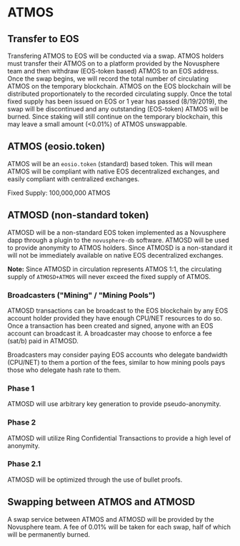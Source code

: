 # ATMOS## Transfer to EOSTransfering ATMOS to EOS will be conducted via a swap. ATMOS holders must transfer their ATMOS on to a platform provided by the Novusphere team and then withdraw (EOS-token based) ATMOS to an EOS address. Once the swap begins, we will record the total number of circulating ATMOS on the temporary blockchain. ATMOS on the EOS blockchain will be distributed proportionately to the recorded circulating supply. Once the total fixed supply has been issued on EOS or 1 year has passed (8/19/2019), the swap will be discontinued and any outstanding (EOS-token) ATMOS will be burned. Since staking will still continue on the temporary blockchain, this may leave a small amount (<0.01%) of ATMOS unswappable.## ATMOS (eosio.token)ATMOS will be an `eosio.token` (standard) based token. This will mean ATMOS will be compliant with native EOS decentralized exchanges, and easily compliant with centralized exchanges.Fixed Supply: 100,000,000 ATMOS## ATMOSD (non-standard token)ATMOSD will be a non-standard EOS token implemented as a Novusphere dapp through a plugin to the `novusphere-db` software. ATMOSD will be used to provide anonymity to ATMOS holders. Since ATMOSD is a non-standard it will not be immediately available on native EOS decentralized exchanges.**Note:** Since ATMOSD in circulation represents ATMOS 1:1, the circulating supply of `ATMOSD+ATMOS` will never exceed the fixed supply of ATMOS.### Broadcasters ("Mining" / "Mining Pools")ATMOSD transactions can be broadcast to the EOS blockchain by any EOS account holder provided they have enough CPU/NET resources to do so. Once a transaction has been created and signed, anyone with an EOS account can broadcast it. A broadcaster may choose to enforce a fee (sat/b) paid in ATMOSD.Broadcasters may consider paying EOS accounts who delegate bandwidth (CPU/NET) to them a portion of the fees, similar to how mining pools pays those who delegate hash rate to them.### Phase 1ATMOSD will use arbitrary key generation to provide pseudo-anonymity.### Phase 2ATMOSD will utilize Ring Confidential Transactions to provide a high level of anonymity.### Phase 2.1ATMOSD will be optimized through the use of bullet proofs.## Swapping between ATMOS and ATMOSDA swap service between ATMOS and ATMOSD will be provided by the Novusphere team. A fee of 0.01% will be taken for each swap, half of which will be permanently burned.